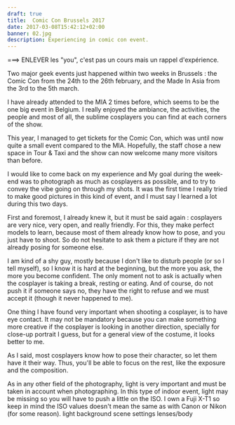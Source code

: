 ```yaml
---
draft: true
title:  Comic Con Brussels 2017
date: 2017-03-08T15:42:12+02:00
banner: 02.jpg
description: Experiencing in comic con event.
---
```


===> ENLEVER les "you", c'est pas un cours mais un rappel d'expérience.

Two major geek events just happened within two weeks in Brussels : the Comic Con from the 24th to the 26th february, and the Made In Asia from the 3rd to the 5th march.

I have already attended to the MIA 2 times before, which seems to be the one big event in Belgium. I really enjoyed the ambiance, the activities, the people and most of all, the sublime cosplayers you can find at each corners of the show.

This year, I managed to get tickets for the Comic Con, which was until now quite a small event compared to the MIA. Hopefully, the staff chose a new space in Tour & Taxi and the show can now welcome many more visitors than before.

I would like to come back on my experience and
My goal during the week-end was to photograph as much as cosplayers as possible, and to try to convey the vibe going on through my shots. It was the first time I really tried to make good pictures in this kind of event, and I must say I learned a lot during this two days.

First and foremost, I already knew it, but it must be said again : cosplayers are very nice, very open, and really friendly. For this, they make perfect models to learn, because most of them already know how to pose, and you just have to shoot. So do not hesitate to ask them a picture if they are not already posing for someone else.

I am kind of a shy guy, mostly because I don't like to disturb people (or so I tell myself), so I know it is hard at the beginning, but the more you ask, the more you become confident. The only moment not to ask is actually when the cosplayer is taking a break, resting or eating. And of course, do not push it if someone says no, they have the right to refuse and we must accept it (though it never happened to me).


One thing I have found very important when shooting a cosplayer, is to have eye contact. It may not be mandatory because you can make something more creative if the cosplayer is looking in another direction, specially for close-up portrait I guess, but for a general view of the costume, it looks better to me.

As I said, most cosplayers know how to pose their character, so let them have it their way. Thus, you'll be able to focus on the rest, like the exposure and the composition.

As in any other field of the photography, light is very important and must be taken in account when photographing. In this type of indoor event, light may be missing so you will have to push a little on the ISO. I own a Fuji X-T1 so keep in mind the ISO values doesn't mean the same as with Canon or Nikon (for some reason).
light
background
scene
settings
lenses/body
